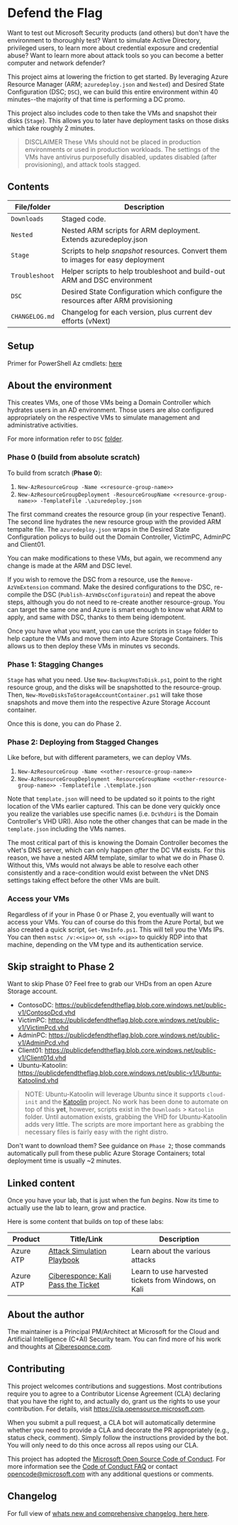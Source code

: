 # Defend the Flag

Want to test out Microsoft Security products (and others) but don't have the environment to thoroughly test? Want to simulate Active Directory, privileged users, to learn more about credential exposure and credential abuse? Want to learn more about attack tools so you can become a better computer and network defender?

This project aims at lowering the friction to get started.  By leveraging Azure Resource Manager (ARM; `azuredeploy.json` and `Nested`) and Desired State Configuration (DSC; `DSC`), we can build this entire environment within 40 minutes--the majority of that time is performing a DC promo.  

This project also includes code to then take the VMs and snapshot their disks (`Stage`).  This allows you to later have deployment tasks on those disks which take roughly 2 minutes.

> DISCLAIMER
> These VMs should not be placed in production environments or used in production workloads. The settings of the VMs have antivirus purposefully disabled, updates disabled (after provisioning), and attack tools stagged.

## Contents

| File/folder       | Description                                                                       |
|-------------------|-----------------------------------------------------------------------------------|
| `Downloads`       | Staged code.                                                                      |
| `Nested`          | Nested ARM scripts for ARM deployment. Extends azuredeploy.json                   |
| `Stage`           | Scripts to help *snapshot* resources. Convert them to images for easy deployment  |
| `Troubleshoot`    | Helper scripts to help troubleshoot and build-out ARM and DSC environment         |
| `DSC`             | Desired State Configuration which configure the resources after ARM provisioning  |
| `CHANGELOG.md`    | Changelog for each version, plus current dev efforts (vNext)                      |

## Setup

Primer for PowerShell Az cmdlets: [here](https://docs.microsoft.com/en-us/powershell/azure/get-started-azureps?view=azps-2.6.0)

## About the environment

This creates VMs, one of those VMs being a Domain Controller which hydrates users in an AD environment.  Those users are also configured appropriately on the respective VMs to simulate management and administrative activities.

For more information refer to ```DSC``` [folder](https://github.com/microsoft/DefendTheFlag/blob/master/CHANGELOG.md).

### Phase 0 (build from absolute scratch)
To build from scratch (**Phase 0**):

1. ```New-AzResourceGroup -Name <<resource-group-name>>```
2. ```New-AzResourceGroupDeployment -ResourceGroupName <<resource-group-name>> -TemplateFile .\azuredeploy.json```

The first command creates the resource group (in your respective Tenant).  The second line hydrates the new resource group with the provided ARM tempalte file.  The ```azuredeploy.json``` wraps in the Desired State Configuration policys to build out the Domain Controller, VictimPC, AdminPC and Client01.

You can make modifications to these VMs, but again, we recommend any change is made at the ARM and DSC level.

If you wish to remove the DSC from a resource, use the ```Remove-AzVmExtension``` command. Make the desired configurations to the DSC, re-compile the DSC (```Publish-AzVmDscConfiguratoin```) and repeat the above steps, although you do not need to re-create another resource-group.  You can target the same one and Azure is smart enough to know what ARM to apply, and same with DSC, thanks to them being idempotent.

Once you have what you want, you can use the scripts in ```Stage``` folder to help capture the VMs and move them into Azure Storage Containers.  This allows us to then deploy these VMs in minutes vs seconds.

### Phase 1: Stagging Changes

```Stage``` has what you need.  Use ```New-BackupVmsToDisk.ps1```, point to the right resource group, and the disks will be snapshotted to the resource-group.  Then, ```New-MoveDisksToStorageAccountContainer.ps1``` will take those snapshots and move them into the respective Azure Storage Account container.

Once this is done, you can do Phase 2.

### Phase 2: Deploying from Stagged Changes

Like before, but with different parameters, we can deploy VMs.

1. ```New-AzResourceGroup -Name <<other-resource-group-name>>```
2. ```New-AzResourceGroupDeployment -ResourceGroupName <<other-resource-group-name>> -Templatefile .\template.json```

Note that ```template.json``` will need to be updated so it points to the right location of the VMs earlier captured.  This can be done very quickly once you realize the variables use specific names (i.e. ```DcVhdUri``` is the Domain Controller's VHD URI).  Also note the other changes that can be made in the ```template.json``` including the VMs names.

The most critical part of this is knowing the Domain Controller becomes the vNet's DNS server, which can only happen *after* the DC VM exists.  For this reason, we have a nested ARM template, similar to what we do in Phase 0.  Without this, VMs would not always be able to resolve each other consistently and a race-condition would exist between the vNet DNS settings taking effect before the other VMs are built.

### Access your VMs

Regardless of if your in Phase 0 or Phase 2, you eventually will want to access your VMs.  You can of course do this from the Azure Portal, but we also created a quick script, ```Get-VmsInfo.ps1```.  This will tell you the VMs IPs.  You can then ```mstsc /v:<<ip>>``` or, ```ssh <<ip>>``` to quickly RDP into that machine, depending on the VM type and its authentication service.

## Skip straight to Phase 2

Want to skip Phase 0?  Feel free to grab our VHDs from an open Azure Storage account.

* ContosoDC: https://publicdefendtheflag.blob.core.windows.net/public-v1/ContosoDcd.vhd
* VictimPC: https://publicdefendtheflag.blob.core.windows.net/public-v1/VictimPcd.vhd
* AdminPC: https://publicdefendtheflag.blob.core.windows.net/public-v1/AdminPcd.vhd
* Client01: https://publicdefendtheflag.blob.core.windows.net/public-v1/Client01d.vhd
* Ubuntu-Katoolin: https://publicdefendtheflag.blob.core.windows.net/public-v1/Ubuntu-Katoolind.vhd

> NOTE:
> Ubuntu-Katoolin will leverage Ubuntu since it supports ```cloud-init``` and the [Katoolin](https://github.com/LionSec/katoolin) project.  No work has been done to automate on top of this **yet**, however, scripts exist in the ```Downloads``` > ```Katoolin``` folder.  Until automation exists, grabbing the VHD for Ubuntu-Katoolin adds very little.  The scripts are more important here as grabbing the necessary files is fairly easy with the right distro.

Don't want to download them?  See guidance on ```Phase 2```; those commands automatically pull from these public Azure Storage Containers; total deployment time is usually ~2 minutes.

## Linked content

Once you have your lab, that is just when the fun *begins*.  Now its time to actually use the lab to learn, grow and practice.

Here is some content that builds on top of these labs:

| Product    | Title/Link   | Description                                                                                           |
|------------|--------------|-------------------------------------------------------------------------------------------------------|
| Azure ATP  | [Attack Simulation Playbook](https://aka.ms/aatpsaplaybook) | Learn about the various attacks                        |
| Azure ATP  | [Ciberesponce: Kali Pass the Ticket](https://ciberesponce.com/2019/04/16/leverage-windows-tickets-in-kali-linux/)| Learn to use harvested tickets from Windows, on Kali |


## About the author

The maintainer is a Principal PM/Architect at Microsoft for the Cloud and Artificial Intelligence (C+AI) Security team.  You can find more of his work and thoughts at [Ciberesponce.com](https://ciberesponce.com).

## Contributing

This project welcomes contributions and suggestions.  Most contributions require you to agree to a
Contributor License Agreement (CLA) declaring that you have the right to, and actually do, grant us
the rights to use your contribution. For details, visit https://cla.opensource.microsoft.com.

When you submit a pull request, a CLA bot will automatically determine whether you need to provide
a CLA and decorate the PR appropriately (e.g., status check, comment). Simply follow the instructions
provided by the bot. You will only need to do this once across all repos using our CLA.

This project has adopted the [Microsoft Open Source Code of Conduct](https://opensource.microsoft.com/codeofconduct/).
For more information see the [Code of Conduct FAQ](https://opensource.microsoft.com/codeofconduct/faq/) or
contact [opencode@microsoft.com](mailto:opencode@microsoft.com) with any additional questions or comments.

## Changelog
For full view of [whats new and comprehensive changelog, here here](https://github.com/microsoft/DefendTheFlag/blob/master/CHANGELOG.md).
